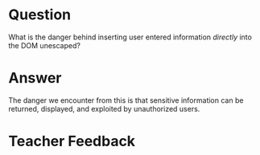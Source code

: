 # Question

What is the danger behind inserting user entered information _directly_ into the DOM unescaped?

# Answer

The danger we encounter from this is that sensitive information can be returned, displayed, and exploited by unauthorized users.

# Teacher Feedback
